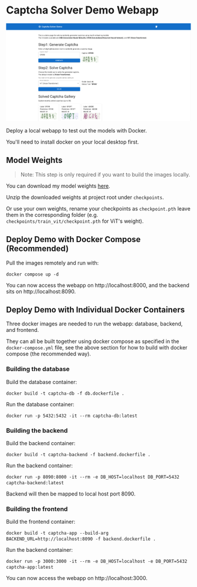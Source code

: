 # Captcha Solver Demo Webapp

![webapp](/media/webapp.png)

Deploy a local webapp to test out the models with Docker.

You'll need to install docker on your local desktop first.

## Model Weights

> Note: This step is only required if you want to build the images locally. 

You can download my model weights [here](https://drive.google.com/file/d/19E32XYX-TuEMgJQHBd3BQjauPuou7vIY/view?usp=drive_link).

Unzip the downloaded weights at project root under `checkpoints`.

Or use your own weights, rename your checkpoints as `checkpoint.pth` leave them in the corresponding folder (e.g. `checkpoints/train_vit/checkpoint.pth` for ViT's weight).

## Deploy Demo with Docker Compose (Recommended)

Pull the images remotely and run with:

```
docker compose up -d
```

You can now access the webapp on http://localhost:8000, and the backend sits on http://localhost:8090.

## Deploy Demo with Individual Docker Containers

Three docker images are needed to run the webapp: database, backend, and frontend.

They can all be built together using docker compose as specified in the `docker-compose.yml` file, 
see the above section for how to build with docker compose (the recommended way).

### Building the database

Build the database container:

```
docker build -t captcha-db -f db.dockerfile .
```

Run the database container:

```
docker run -p 5432:5432 -it --rm captcha-db:latest
```

### Building the backend

Build the backend container:

```
docker build -t captcha-backend -f backend.dockerfile .
```

Run the backend container:

```
docker run -p 8090:8000 -it --rm -e DB_HOST=localhost DB_PORT=5432 captcha-backend:latest
```

Backend will then be mapped to local host port 8090.

### Building the frontend

Build the frontend container:

```
docker build -t captcha-app --build-arg BACKEND_URL=http://localhost:8090 -f backend.dockerfile .
```

Run the backend container:

```
docker run -p 3000:3000 -it --rm -e DB_HOST=localhost -e DB_PORT=5432 captcha-app:latest
```

You can now access the webapp on http://localhost:3000.